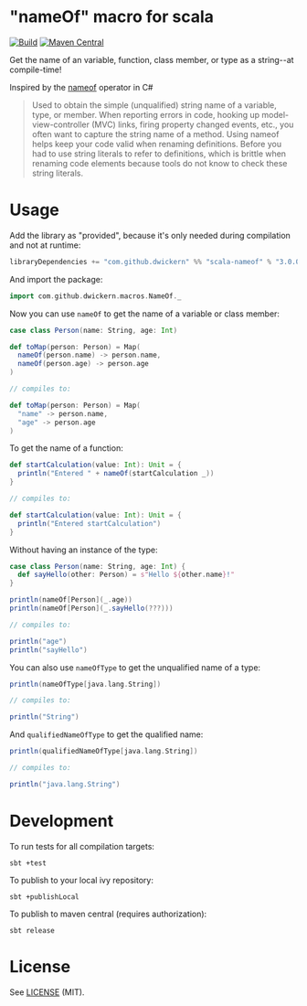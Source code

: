 "nameOf" macro for scala
========================

[![Build](https://github.com/dwickern/scala-nameof/workflows/build/badge.svg)](https://github.com/dwickern/scala-nameof/actions)
[![Maven Central](https://maven-badges.herokuapp.com/maven-central/com.github.dwickern/scala-nameof_2.13/badge.svg)](https://maven-badges.herokuapp.com/maven-central/com.github.dwickern/scala-nameof_2.13)

Get the name of an variable, function, class member, or type as a string--at compile-time!

Inspired by the [nameof](https://msdn.microsoft.com/en-us/library/dn986596.aspx) operator in C#

> Used to obtain the simple (unqualified) string name of a variable, type, or member. When reporting errors in code, hooking up model-view-controller (MVC) links, firing property changed events, etc., you often want to capture the string name of a method. Using nameof helps keep your code valid when renaming definitions. Before you had to use string literals to refer to definitions, which is brittle when renaming code elements because tools do not know to check these string literals.

Usage
=====

Add the library as "provided", because it's only needed during compilation and not at runtime:
```sbt
libraryDependencies += "com.github.dwickern" %% "scala-nameof" % "3.0.0" % "provided"
```

And import the package:
```scala mdoc
import com.github.dwickern.macros.NameOf._
```

Now you can use `nameOf` to get the name of a variable or class member:
```scala mdoc:nest
case class Person(name: String, age: Int)

def toMap(person: Person) = Map(
  nameOf(person.name) -> person.name,
  nameOf(person.age) -> person.age
)
```
```scala mdoc:nest
// compiles to:

def toMap(person: Person) = Map(
  "name" -> person.name,
  "age" -> person.age
)
```

To get the name of a function:
```scala mdoc:nest
def startCalculation(value: Int): Unit = {
  println("Entered " + nameOf(startCalculation _))
}
```
```scala mdoc:nest
// compiles to:

def startCalculation(value: Int): Unit = {
  println("Entered startCalculation")
}
```

Without having an instance of the type:
```scala mdoc:nest
case class Person(name: String, age: Int) {
  def sayHello(other: Person) = s"Hello ${other.name}!"
}

println(nameOf[Person](_.age))
println(nameOf[Person](_.sayHello(???)))
```
```scala mdoc:nest
// compiles to:

println("age")
println("sayHello")
```

You can also use `nameOfType` to get the unqualified name of a type:
```scala mdoc:nest
println(nameOfType[java.lang.String])
```
```scala mdoc:nest
// compiles to:

println("String")
```

And `qualifiedNameOfType` to get the qualified name:
```scala mdoc:nest
println(qualifiedNameOfType[java.lang.String])
```
```scala mdoc:nest
// compiles to:

println("java.lang.String")
```


Development
===========

To run tests for all compilation targets:

    sbt +test

To publish to your local ivy repository:

    sbt +publishLocal

To publish to maven central (requires authorization):

    sbt release


License
=======

See [LICENSE](LICENSE.md) (MIT).
